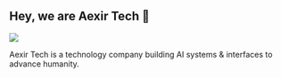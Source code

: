 ## Hey, we are Aexir Tech 👋

![](https://raw.githubusercontent.com/aexirtech/.github/main/assets/aexir-tech-logo-1.0-header.png)

Aexir Tech is a technology company building AI systems & interfaces to advance humanity.
